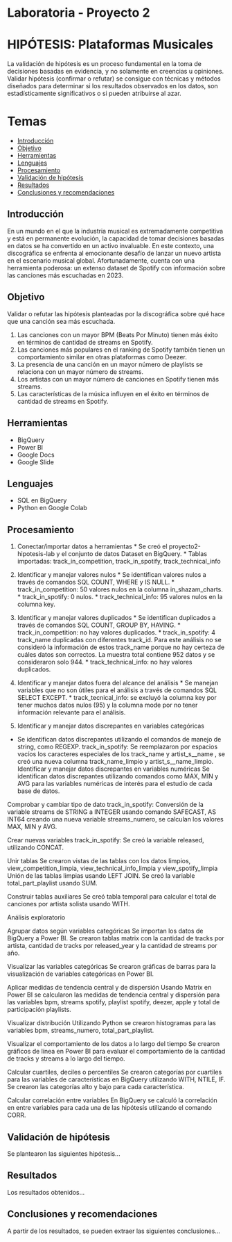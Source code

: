 # Laboratoria - Proyecto 2

# HIPÓTESIS: Plataformas Musicales

La validación de hipótesis es un proceso fundamental en la toma de decisiones basadas en evidencia, y no solamente en creencias u opiniones. Validar hipótesis (confirmar o refutar) se consigue con técnicas y métodos diseñados para determinar si los resultados observados en los datos, son estadísticamente significativos o si pueden atribuirse al azar.

# Temas

- [Introducción](#introducción)
- [Objetivo](#objetivo)
- [Herramientas](#herramientas)
- [Lenguajes](#lenguajes)
- [Procesamiento ](#procesamiento)
- [Validación de hipótesis](#validación-de-hipótesis)
- [Resultados](#resultados)
- [Conclusiones y recomendaciones](#conclusiones-y-recomendaciones)

## Introducción
En un mundo en el que la industria musical es extremadamente competitiva y está en permanente evolución, la capacidad de tomar decisiones basadas en datos se ha convertido en un activo invaluable. En este contexto, una discográfica se enfrenta al emocionante desafío de lanzar un nuevo artista en el escenario musical global. Afortunadamente, cuenta con una herramienta poderosa: un extenso dataset de Spotify con información sobre las canciones más escuchadas en 2023.

## Objetivo

Validar o refutar las hipótesis planteadas por la discográfica sobre qué hace que una canción sea más escuchada.
  
  1. Las canciones con un mayor BPM (Beats Por Minuto) tienen más éxito en términos de cantidad de streams en Spotify.
  2. Las canciones más populares en el ranking de Spotify también tienen un comportamiento similar en otras plataformas como Deezer.
  3. La presencia de una canción en un mayor número de playlists se relaciona con un mayor número de streams.
  4. Los artistas con un mayor número de canciones en Spotify tienen más streams.
  5. Las características de la música influyen en el éxito en términos de cantidad de streams en Spotify.

## Herramientas

* BigQuery
* Power BI
* Google Docs
* Google Slide

## Lenguajes

* SQL en BigQuery
* Python en Google Colab

## Procesamiento

  1. Conectar/importar datos a herramientas
    * Se creó el proyecto2-hipotesis-lab y el conjunto de datos Dataset en BigQuery.
    * Tablas importadas: track_in_competition, track_in_spotify, track_technical_info

  2. Identificar y manejar valores nulos
    * Se identifican valores nulos a través de comandos SQL COUNT, WHERE y IS NULL.
    * track_in_competition: 50 valores nulos en la columna in_shazam_charts.
    * track_in_spotify: 0 nulos.
    * track_technical_info: 95 valores nulos en la columna key.
  
  3. Identificar y manejar valores duplicados
    * Se identifican duplicados a través de comandos SQL COUNT, GROUP BY, HAVING.
    * track_in_competition: no hay valores duplicados.
    * track_in_spotify: 4 track_name duplicadas con diferentes track_id.
     Para este análisis no se consideró la información de estos track_name porque no hay certeza de cuáles datos son correctos.
     La muestra total contiene 952 datos y se consideraron solo 944.
    * track_technical_info: no hay valores duplicados.
  
  4. Identificar y manejar datos fuera del alcance del análisis
    * Se manejan variables que no son útiles para el análisis a través de comandos SQL SELECT EXCEPT.
    * track_tecnical_info: se excluyó la columna key por tener muchos datos nulos (95) y la columna mode por no tener información relevante para el análisis.

  5. Identificar y manejar datos discrepantes en variables categóricas
* Se identifican datos discrepantes utilizando el comandos de manejo de string, como REGEXP.
track_in_spotify: Se reemplazaron por espacios vacíos los caracteres especiales de los track_name y artist_s__name , se creó una nueva columna track_name_limpio y artist_s__name_limpio.
Identificar y manejar datos discrepantes en variables numéricas
Se identifican datos discrepantes utilizando comandos como MAX, MIN y AVG para las variables numéricas de interés para el estudio de cada base de datos.

Comprobar y cambiar tipo de dato
track_in_spotify: Conversión de la variable streams de STRING a INTEGER usando comando SAFECAST, AS INT64 creando una nueva variable streams_numero, se calculan los valores MAX, MIN y AVG.

Crear nuevas variables
track_in_spotify: Se creó la variable released, utilizando CONCAT.

Unir tablas
Se crearon vistas de las tablas con los datos limpios, view_competition_limpia, view_technical_info_limpia y view_spotify_limpia
Unión de las tablas limpias usando LEFT JOIN.
Se creó la variable total_part_playlist usando SUM.

Construir tablas auxiliares
Se creó tabla temporal para calcular el total de canciones por artista solista usando WITH.

Análisis exploratorio

Agrupar datos según variables categóricas
Se importan los datos de BigQuery a Power BI.
Se crearon tablas matrix con la cantidad de tracks por artista, cantidad de tracks por released_year y la cantidad de streams por año.

Visualizar las variables categóricas
Se crearon gráficas de barras para la visualización de variables categóricas en Power BI.

Aplicar medidas de tendencia central y de dispersión
Usando Matrix en Power BI se calcularon las medidas de tendencia central y dispersión para las variables bpm, streams spotify, playlist spotify, deezer, apple y total de participación playlists.

Visualizar distribución
Utilizando Python se crearon histogramas para las variables bpm, streams_numero, total_part_playlist.

Visualizar el comportamiento de los datos a lo largo del tiempo
Se crearon gráficos de línea en Power BI para evaluar el comportamiento de la cantidad de tracks y streams a lo largo del tiempo.

Calcular cuartiles, deciles o percentiles
Se crearon categorías por cuartiles para las variables de características en BigQuery utilizando WITH, NTILE, IF.
Se crearon las categorías alto y bajo para cada característica.

Calcular correlación entre variables
En BigQuery se calculó la correlación en entre variables para cada una de las hipótesis utilizando el comando CORR.


## Validación de hipótesis
Se plantearon las siguientes hipótesis...

## Resultados
Los resultados obtenidos...

## Conclusiones y recomendaciones
A partir de los resultados, se pueden extraer las siguientes conclusiones...
